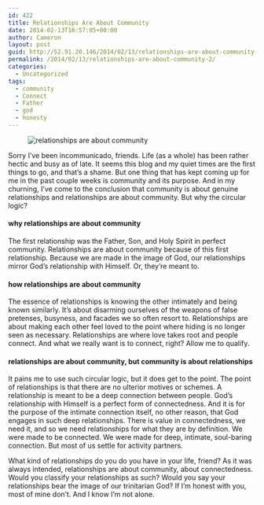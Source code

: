 ```yaml
---
id: 422
title: Relationships Are About Community
date: 2014-02-13T16:57:05+00:00
author: Cameron
layout: post
guid: http://52.91.20.146/2014/02/13/relationships-are-about-community-2/
permalink: /2014/02/13/relationships-are-about-community-2/
categories:
  - Uncategorized
tags:
  - community
  - Connect
  - Father
  - god
  - honesty
---
```

<figure> 

<img alt="relationships are about community" src="https://faiththroughdoubt.files.wordpress.com/2014/02/885fb-0dsz86xj99ghtpnew.jpg?w=525" data-recalc-dims="1" />
  
</figure> 

Sorry I’ve been incommunicado, friends. Life (as a whole) has been rather hectic and busy as of late. It seems this blog and my quiet times are the first things to go, and that’s a shame. But one thing that has kept coming up for me in the past couple weeks is community and its purpose. And in my churning, I’ve come to the conclusion that community is about genuine relationships and relationships are about community. But why the circular logic?

#### why relationships are about community

The first relationship was the Father, Son, and Holy Spirit in perfect community. Relationships are about community because of this first relationship. Because we are made in the image of God, our relationships mirror God’s relationship with Himself. Or, they’re meant to.

#### how relationships are about community

The essence of relationships is knowing the other intimately and being known similarly. It’s about disarming ourselves of the weapons of false pretenses, busyness, and facades we so often resort to. Relationships are about making each other feel loved to the point where hiding is no longer seen as necessary. Relationships are where love takes root and people connect. And what we really want is to connect, right? Allow me to qualify.

#### relationships are about community, but community is about relationships

It pains me to use such circular logic, but it does get to the point. The point of relationships is that there are no ulterior motives or schemes. A relationship is meant to be a deep connection between people. God’s relationship with Himself is a perfect form of connectedness. And it is for the purpose of the intimate connection itself, no other reason, that God engages in such deep relationships. There is value in connectedness, we need it, and so we need relationships for what they are by definition. We were made to be connected. We were made for deep, intimate, soul-baring connection. But most of us settle for activity partners.

What kind of relationships do you do you have in your life, friend? As it was always intended, relationships are about community, about connectedness. Would you classify your relationships as such? Would you say your relationships bear the image of our trinitarian God? If I’m honest with you, most of mine don’t. And I know I’m not alone.